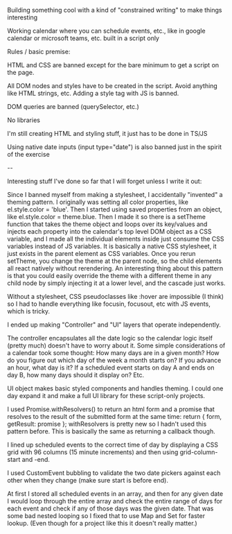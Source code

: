 Building something cool with a kind of "constrained writing" to make things interesting

Working calendar where you can schedule events, etc., like in google calendar or microsoft teams, etc. built in a script only

Rules / basic premise:

HTML and CSS are banned except for the bare minimum to get a script on the page.

All DOM nodes and styles have to be created in the script. Avoid anything like HTML strings, etc. Adding a style tag with JS is banned.

DOM queries are banned (querySelector, etc.)

No libraries

I'm still creating HTML and styling stuff, it just has to be done in TS/JS

Using native date inputs (input type="date") is also banned just in the spirit of the exercise

--

Interesting stuff I've done so far that I will forget unless I write it out:

Since I banned myself from making a stylesheet, I accidentally "invented" a theming pattern. I originally was setting all color properties, like el.style.color = 'blue'. Then I started using saved properties from an object, like el.style.color = theme.blue. Then I made it so there is a setTheme function that takes the theme object and loops over its key/values and injects each property into the calendar's top level DOM object as a CSS variable, and I made all the individual elements inside just consume the CSS variables instead of JS variables. It is basically a native CSS stylesheet, it just exists in the parent element as CSS variables. Once you rerun setTheme, you change the theme at the parent node, so the child elements all react natively without rerendering. An interesting thing about this pattern is that you could easily override the theme with a different theme in any child node by simply injecting it at a lower level, and the cascade just works.

Without a stylesheet, CSS pseudoclasses like :hover are impossible (I think) so I had to handle everything like focusin, focusout, etc with JS events, which is tricky.

I ended up making "Controller" and "UI" layers that operate independently.

The controller encapsulates all the date logic so the calendar logic itself (pretty much) doesn't have to worry about it. Some simple considerations of a calendar took some thought: How many days are in a given month? How do you figure out which day of the week a month starts on? If you advance an hour, what day is it? If a scheduled event starts on day A and ends on day B, how many days should it display on? Etc.

UI object makes basic styled components and handles theming. I could one day expand it and make a full UI library for these script-only projects.

I used Promise.withResolvers() to return an html form and a promise that resolves to the result of the submitted form at the same time: return { form, getResult: promise }; withResolvers is pretty new so I hadn't used this pattern before. This is basically the same as returning a callback though.

I lined up scheduled events to the correct time of day by displaying a CSS grid with 96 columns (15 minute increments) and then using grid-column-start and -end.

I used CustomEvent bubbling to validate the two date pickers against each other when they change (make sure start is before end).

At first I stored all scheduled events in an array, and then for any given date I would loop through the entire array and check the entire range of days for each event and check if any of those days was the given date. That was some bad nested looping so I fixed that to use Map and Set for faster lookup. (Even though for a project like this it doesn't really matter.)


